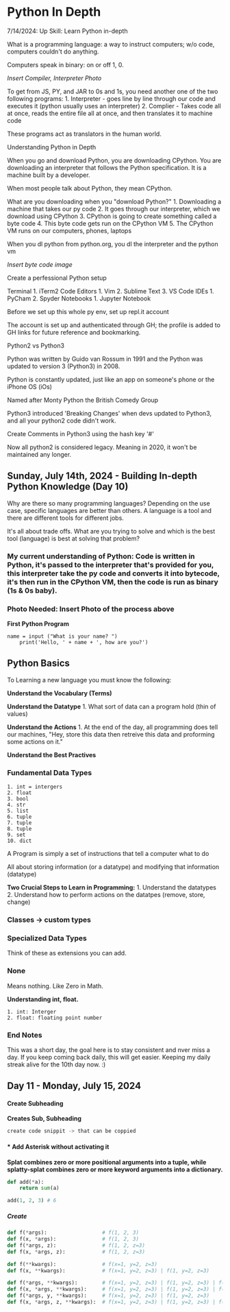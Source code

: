 # Python In Depth

7/14/2024: Up Skill: Learn Python in-depth

What is a programming language: a way to instruct computers; w/o code, computers couldn't do anything.

Computers speak in binary: on or off 1, 0.

_Insert Compiler, Interpreter Photo_

To get from JS, PY, and JAR to 0s and 1s, you need another one of the two following programs:
    1. Interpreter - goes line by line through our code and executes it (python usually uses an interpreter)
    2. Complier - Takes code  all at once, reads the entire file all at once, and then translates it to machine code

These programs act as translators in the human world.

Understanding Python in Depth

When you go and download Python, you are downloading CPython. You are downloading an interpreter that follows the Python specification. It is a machine built by a developer.

When most people talk about Python, they mean CPython.

What are you downloading when you "download Python?"
    1. Downloading a machine that takes our py code
    2. It goes through our interpreter, which we download using CPython
    3. CPython is going to create something called a byte code
    4. This byte code gets run on the CPython VM
    5. The CPython VM runs on our computers, phones, laptops

When you dl python from python.org, you dl the interpreter and the python vm

_Insert byte code image_

Create a perfessional Python setup

Terminal
    1. iTerm2
Code Editors
    1. Vim
    2. Sublime Text
    3. VS Code
IDEs
    1. PyCham
    2. Spyder
Notebooks
    1. Jupyter Notebook

Before we set up this whole py env, set up repl.it account

The account is set up and authenticated through GH; the profile is added to GH links for future reference and bookmarking.

 Python2 vs Python3

 Python was written by Guido van Rossum in 1991 and the Python was updated to version 3 (Python3) in 2008.

 Python is constantly updated, just like an app on someone's phone or the iPhone OS (iOs)

Named after Monty Python the British Comedy Group

Python3 introduced 'Breaking Changes' when devs updated to Python3, and all your python2 code didn't work.

Create Comments in Python3 using the hash key '#'

Now all python2 is considered legacy. Meaning in 2020, it won't be maintained any longer.

## Sunday, July 14th, 2024 - Building In-depth Python Knowledge (Day 10)

Why are there so many programming languages? Depending on the use case, specific languages are better than others. A language is a tool and there are different tools for different jobs.

It's all about trade offs. What are you trying to solve and which is the best tool (language) is best at solving that problem?


### My current understanding of Python: Code is written in Python, it's passed to the interpreter that's provided for you, this interpreter take the py code and converts it into bytecode, it's then run in the CPython VM, then the code is run as binary (1s & 0s baby).

### Photo Needed: Insert Photo of the process above

**First Python Program**
``` 
name = input ("What is your name? ")
    print('Hello, ' + name + ', how are you?')

```

## Python Basics

To Learning a new language you must know the following:

**Understand the Vocabulary (Terms)**

**Understand the Datatype**
    1. What sort of data can a program hold (thin of values)

**Understand the Actions**
    1. At the end of the day, all programming does tell our machines, "Hey, store this data then retreive this data and proforming some actions on it."

**Understand the Best Practives**

###  Fundamental Data Types
    1. int = intergers
    2. float
    3. bool
    4. str
    5. list
    6. tuple
    7. tuple
    8. tuple
    9. set
    10. dict 

A Program is simply a set of instructions that tell a computer what to do

All about storing information (or a datatype) and modifying that information (datatype)

**Two Crucial Steps to Learn in Programming:**
    1. Understand the datatypes
    2. Understand how to perform actions on  the datatpes (remove, store, change) 

### Classes -> custom types

### Specialized Data Types

Think of these as extensions you can add.

### None

Means nothing. Like Zero in Math.

**Understanding  int, float.**

    1. int: Interger
    2. float: floating point number

### End Notes
This was a short day, the goal here is to stay consistent and nver miss a day. If you keep coming back daily, this will get easier. Keeping my daily streak alive for the 10th day now. :)

Day 11 - Monday, July 15, 2024
-------

#### Create Subheading
**Creates Sub, Subheading**
```python
create code snippit -> that can be coppied
```

#### \* Add Asterisk without activating it
**Splat combines zero or more positional arguments into a tuple, while splatty-splat combines zero or more keyword arguments into a dictionary.**
```python
def add(*a):
    return sum(a)

add(1, 2, 3) # 6
```

##### Create 
```python
def f(*args):                  # f(1, 2, 3)
def f(x, *args):               # f(1, 2, 3)
def f(*args, z):               # f(1, 2, z=3)
def f(x, *args, z):            # f(1, 2, z=3)

def f(**kwargs):               # f(x=1, y=2, z=3)
def f(x, **kwargs):            # f(x=1, y=2, z=3) | f(1, y=2, z=3)

def f(*args, **kwargs):        # f(x=1, y=2, z=3) | f(1, y=2, z=3) | f(1, 2, z=3) | f(1, 2, 3)
def f(x, *args, **kwargs):     # f(x=1, y=2, z=3) | f(1, y=2, z=3) | f(1, 2, z=3) | f(1, 2, 3)
def f(*args, y, **kwargs):     # f(x=1, y=2, z=3) | f(1, y=2, z=3)
def f(x, *args, z, **kwargs):  # f(x=1, y=2, z=3) | f(1, y=2, z=3) | f(1, 2, z=3)
```




